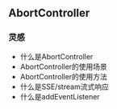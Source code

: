 ## AbortController
### 灵感
- 什么是AbortController
- AbortController的使用场景
- AbortController的使用方法
- 什么是SSE/stream流式响应
- 什么是addEventListener
